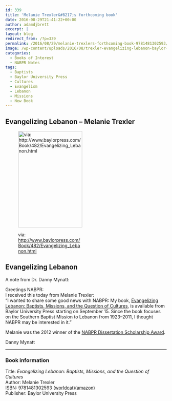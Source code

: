 ```yaml
---
id: 339
title: 'Melanie Trexler&#8217;s forthcoming book'
date: 2016-08-29T21:41:22+00:00
author: adamdjbrett
excerpt: |
layout: blog
redirect_from: /?p=339
permalink: /2016/08/29/melanie-trexlers-forthcoming-book-9781481302593/
image: /wp-content/uploads/2016/08/trexler-evangelizing-lebanon-baylor-press.jpeg
categories:
  - Books of Interest
  - NABPR Notes
tags:
  - Baptists
  - Baylor University Press
  - Cultures
  - Evangelism
  - Lebanon
  - Missions
  - New Book
---
```

## Evangelizing Lebanon &#8211; Melanie Trexler

<!--more--><figure id="attachment_340" aria-describedby="caption-attachment-340" style="width: 200px" class="wp-caption aligncenter">

[<img class="size-medium wp-image-340" src="http://nabpr.org/wp-content/uploads/2016/08/trexler-evangelizing-lebanon-baylor-press-200x300.jpeg" alt="via: http://www.baylorpress.com/Book/482/Evangelizing_Lebanon.html" width="200" height="300" srcset="/wp-content/uploads/2016/08/trexler-evangelizing-lebanon-baylor-press-200x300.jpeg 200w, /wp-content/uploads/2016/08/trexler-evangelizing-lebanon-baylor-press.jpeg 667w" sizes="(max-width: 200px) 100vw, 200px" />](http://www.baylorpress.com/Book/482/Evangelizing_Lebanon.html)<figcaption id="caption-attachment-340" class="wp-caption-text">via: http://www.baylorpress.com/Book/482/Evangelizing_Lebanon.html</figcaption></figure>

## Evangelizing Lebanon

<!--more-->

A note from Dr. Danny Mynatt:

Greetings NABPR:  
I received this today from Melanie Trexler:  
“I wanted to share some good news with NABPR: My book, [Evangelizing Lebanon: Baptists, Missions, and the Question of Cultures](http://www.baylorpress.com/Book/482/Evangelizing_Lebanon.html), is available from Baylor University Press starting on September 15. Since the book focuses on the Southern Baptist Mission to Lebanon from 1923–2011, I thought NABPR may be interested in it.”

Melanie was the 2012 winner of the [NABPR Dissertation Scholarship Award](http://nabpr.org/disssertation/).

Danny Mynatt

* * *

### Book information

Title: _Evangelizing Lebanon: Baptists, Missions, and the Question of Cultures_  
Author: Melanie Trexler  
ISBN: 9781481302593 ([worldcat](http://www.worldcat.org/title/evangelizing-lebanon-baptists-missions-and-the-question-of-cultures/oclc/937368061&referer=brief_results))([amazon](https://www.amazon.com/Evangelizing-Lebanon-Baptists-Missions-Question/dp/1481302590/ref=sr_1_1?ie=UTF8&qid=1472506700&sr=8-1&keywords=9781481302593))  
Publisher: Baylor University Press
